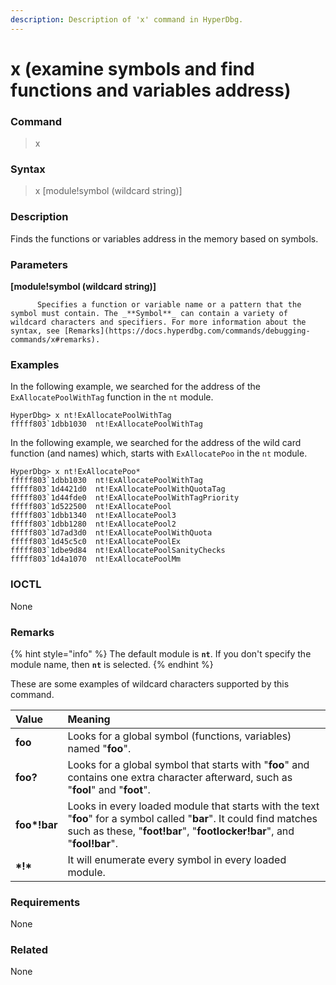 ```yaml
---
description: Description of 'x' command in HyperDbg.
---
```


# x \(examine symbols and find functions and variables address\)

### Command

> x

### Syntax

> x \[module!symbol \(wildcard string\)\]

### Description

Finds the functions or variables address in the memory based on symbols.

### Parameters

**\[module!symbol \(wildcard string\)\]**

          Specifies a function or variable name or a pattern that the symbol must contain. The _**Symbol**_ can contain a variety of wildcard characters and specifiers. For more information about the syntax, see [Remarks](https://docs.hyperdbg.com/commands/debugging-commands/x#remarks).

### Examples

In the following example, we searched for the address of the `ExAllocatePoolWithTag` function in the `nt` module.

```text
HyperDbg> x nt!ExAllocatePoolWithTag
fffff803`1dbb1030  nt!ExAllocatePoolWithTag
```

In the following example, we searched for the address of the wild card function \(and names\) which, starts with `ExAllocatePoo` in the `nt` module.

```text
HyperDbg> x nt!ExAllocatePoo*
fffff803`1dbb1030  nt!ExAllocatePoolWithTag
fffff803`1d4421d0  nt!ExAllocatePoolWithQuotaTag
fffff803`1d44fde0  nt!ExAllocatePoolWithTagPriority
fffff803`1d522500  nt!ExAllocatePool
fffff803`1dbb1340  nt!ExAllocatePool3
fffff803`1dbb1280  nt!ExAllocatePool2
fffff803`1d7ad3d0  nt!ExAllocatePoolWithQuota
fffff803`1d45c5c0  nt!ExAllocatePoolEx
fffff803`1dbe9d84  nt!ExAllocatePoolSanityChecks
fffff803`1d4a1070  nt!ExAllocatePoolMm
```

### IOCTL

None

### **Remarks**

{% hint style="info" %}
The default module is **`nt`**. If you don't specify the module name, then **`nt`** is selected.
{% endhint %}

These are some examples of wildcard characters supported by this command.

| Value | Meaning |
| :--- | :--- |
| **foo** | Looks for a global symbol \(functions, variables\) named "**foo**". |
| **foo?** | Looks for a global symbol that starts with "**foo**" and contains one extra character afterward, such as "**fool**" and "**foot**". |
| **foo\*!bar** | Looks in every loaded module that starts with the text "**foo**" for a symbol called "**bar**". It could find matches such as these, "**foot!bar**", "**footlocker!bar**", and "**fool!bar**". |
| **\*!\*** | It will enumerate every symbol in every loaded module. |

### Requirements

None

### Related

None

